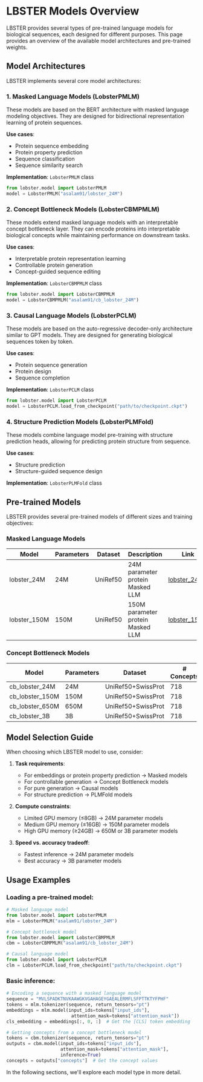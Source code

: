 # LBSTER Models Overview

LBSTER provides several types of pre-trained language models for biological sequences, each designed for different purposes. This page provides an overview of the available model architectures and pre-trained weights.

## Model Architectures

LBSTER implements several core model architectures:

### 1. Masked Language Models (LobsterPMLM)

These models are based on the BERT architecture with masked language modeling objectives. They are designed for bidirectional representation learning of protein sequences. 

**Use cases**:
- Protein sequence embedding
- Protein property prediction
- Sequence classification
- Sequence similarity search

**Implementation**: `LobsterPMLM` class

```python
from lobster.model import LobsterPMLM
model = LobsterPMLM("asalam91/lobster_24M")
```

### 2. Concept Bottleneck Models (LobsterCBMPMLM)

These models extend masked language models with an interpretable concept bottleneck layer. They can encode proteins into interpretable biological concepts while maintaining performance on downstream tasks.

**Use cases**:
- Interpretable protein representation learning
- Controllable protein generation
- Concept-guided sequence editing

**Implementation**: `LobsterCBMPMLM` class

```python
from lobster.model import LobsterCBMPMLM
model = LobsterCBMPMLM("asalam91/cb_lobster_24M")
```

### 3. Causal Language Models (LobsterPCLM)

These models are based on the auto-regressive decoder-only architecture similar to GPT models. They are designed for generating biological sequences token by token.

**Use cases**:
- Protein sequence generation
- Protein design
- Sequence completion

**Implementation**: `LobsterPCLM` class

```python
from lobster.model import LobsterPCLM
model = LobsterPCLM.load_from_checkpoint("path/to/checkpoint.ckpt")
```

### 4. Structure Prediction Models (LobsterPLMFold)

These models combine language model pre-training with structure prediction heads, allowing for predicting protein structure from sequence.

**Use cases**:
- Structure prediction
- Structure-guided sequence design

**Implementation**: `LobsterPLMFold` class

## Pre-trained Models

LBSTER provides several pre-trained models of different sizes and training objectives:

### Masked Language Models

| Model | Parameters | Dataset | Description | Link |
|-------|------------|---------|-------------|------|
| lobster_24M | 24M | UniRef50 | 24M parameter protein Masked LLM | [lobster_24M](https://huggingface.co/asalam91/lobster_24M) |
| lobster_150M | 150M | UniRef50 | 150M parameter protein Masked LLM | [lobster_150M](https://huggingface.co/asalam91/lobster_150M) |

### Concept Bottleneck Models

| Model | Parameters | Dataset | # Concepts | Link |
|-------|------------|---------|------------|------|
| cb_lobster_24M | 24M | UniRef50+SwissProt | 718 | [cb_lobster_24M](https://huggingface.co/asalam91/cb_lobster_24M) |
| cb_lobster_150M | 150M | UniRef50+SwissProt | 718 | [cb_lobster_150M](https://huggingface.co/asalam91/cb_lobster_150M) |
| cb_lobster_650M | 650M | UniRef50+SwissProt | 718 | [cb_lobster_650M](https://huggingface.co/asalam91/cb_lobster_650M) |
| cb_lobster_3B | 3B | UniRef50+SwissProt | 718 | [cb_lobster_3B](https://huggingface.co/asalam91/cb_lobster_3B) |

## Model Selection Guide

When choosing which LBSTER model to use, consider:

1. **Task requirements**: 
   - For embeddings or protein property prediction → Masked models
   - For controllable generation → Concept Bottleneck models
   - For pure generation → Causal models
   - For structure prediction → PLMFold models

2. **Compute constraints**:
   - Limited GPU memory (≤8GB) → 24M parameter models
   - Medium GPU memory (≤16GB) → 150M parameter models
   - High GPU memory (≥24GB) → 650M or 3B parameter models

3. **Speed vs. accuracy tradeoff**:
   - Fastest inference → 24M parameter models
   - Best accuracy → 3B parameter models

## Usage Examples

### Loading a pre-trained model:

```python
# Masked language model
from lobster.model import LobsterPMLM
mlm = LobsterPMLM("asalam91/lobster_24M")

# Concept bottleneck model
from lobster.model import LobsterCBMPMLM
cbm = LobsterCBMPMLM("asalam91/cb_lobster_24M")

# Causal language model
from lobster.model import LobsterPCLM
clm = LobsterPCLM.load_from_checkpoint("path/to/checkpoint.ckpt")
```

### Basic inference:

```python
# Encoding a sequence with a masked language model
sequence = "MVLSPADKTNVKAAWGKVGAHAGEYGAEALERMFLSFPTTKTYFPHF"
tokens = mlm.tokenizer(sequence, return_tensors="pt")
embeddings = mlm.model(input_ids=tokens["input_ids"], 
                        attention_mask=tokens["attention_mask"])
cls_embedding = embeddings[:, 0, :]  # Get the [CLS] token embedding

# Getting concepts from a concept bottleneck model
tokens = cbm.tokenizer(sequence, return_tensors="pt")
outputs = cbm.model(input_ids=tokens["input_ids"], 
                    attention_mask=tokens["attention_mask"],
                    inference=True)
concepts = outputs["concepts"]  # Get the concept values
```

In the following sections, we'll explore each model type in more detail.
